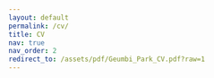 ```yaml
---
layout: default
permalink: /cv/
title: CV
nav: true
nav_order: 2
redirect_to: /assets/pdf/Geumbi_Park_CV.pdf?raw=1
---
```

